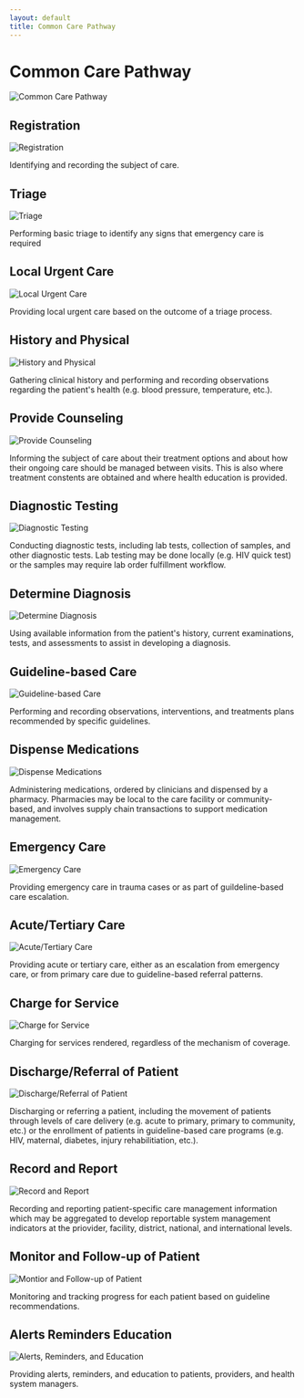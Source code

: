 ```yaml
---
layout: default
title: Common Care Pathway
---
```

# Common Care Pathway

<div>
  <img src="assets/images/common-care-pathway.png" alt="Common Care Pathway"/>
</div>

<!-- 
Diagram evokes more encounter-based care, doesn't communicate that it potentially applies to more distributed care

Potentially simplify even more:
  Diagnosis/Therapy/Procedure/Identity
-->

## Registration

<div>
  <img src="assets/images/001-registration.png" alt="Registration"/>
</div>

Identifying and recording the subject of care.

## Triage

<div>
  <img src="assets/images/002-triage.png" alt="Triage"/>
</div>

Performing basic triage to identify any signs that emergency care is required

## Local Urgent Care

<div>
  <img src="assets/images/003-local-urgent-care.png" alt="Local Urgent Care"/>
</div>

Providing local urgent care based on the outcome of a triage process.

## History and Physical

<div>
  <img src="assets/images/004-history-and-physical.png" alt="History and Physical"/>
</div>

Gathering clinical history and performing and recording observations regarding the patient's health (e.g. blood pressure, temperature, etc.).

## Provide Counseling

<div>
  <img src="assets/images/005-provide-counseling.png" alt="Provide Counseling"/>
</div>

Informing the subject of care about their treatment options and about how their ongoing care should be managed between visits. This is also where treatment constents are obtained and where health education is provided.

## Diagnostic Testing

<div>
  <img src="assets/images/006-diagnostic-testing.png" alt="Diagnostic Testing"/>
</div>

Conducting diagnostic tests, including lab tests, collection of samples, and other diagnostic tests. Lab testing may be done locally (e.g. HIV quick test) or the samples may require lab order fulfillment workflow.

## Determine Diagnosis

<div>
  <img src="assets/images/007-determine-diagnosis.png" alt="Determine Diagnosis"/>
</div>

Using available information from the patient's history, current examinations, tests, and assessments to assist in developing a diagnosis.

## Guideline-based Care

<div>
  <img src="assets/images/008-guideline-based-care.png" alt="Guideline-based Care"/>
</div>

Performing and recording observations, interventions, and treatments plans recommended by specific guidelines.

## Dispense Medications

<div>
  <img src="assets/images/009-dispense-medications.png" alt="Dispense Medications"/>
</div>


Administering medications, ordered by clinicians and dispensed by a pharmacy. Pharmacies may be local to the care facility or community-based, and involves supply chain transactions to support medication management.

## Emergency Care

<div>
  <img src="assets/images/010-emergency-care.png" alt="Emergency Care"/>
</div>


Providing emergency care in trauma cases or as part of guildeline-based care escalation.

## Acute/Tertiary Care

<div>
  <img src="assets/images/011-acute-tertiary-care.png" alt="Acute/Tertiary Care"/>
</div>


Providing acute or tertiary care, either as an escalation from emergency care, or from primary care due to guideline-based referral patterns.

## Charge for Service

<div>
  <img src="assets/images/012-charge-for-service.png" alt="Charge for Service"/>
</div>


Charging for services rendered, regardless of the mechanism of coverage.

## Discharge/Referral of Patient

<div>
  <img src="assets/images/013-discharge-referral-of-patient.png" alt="Discharge/Referral of Patient"/>
</div>


Discharging or referring a patient, including the movement of patients through levels of care delivery (e.g. acute to primary, primary to community, etc.) or the enrollment of patients in guideline-based care programs (e.g. HIV, maternal, diabetes, injury rehabilitiation, etc.).

## Record and Report

<div>
  <img src="assets/images/014-record-and-report.png" alt="Record and Report"/>
</div>


Recording and reporting patient-specific care management information which may be aggregated to develop reportable system management indicators at the priovider, facility, district, national, and international levels.

## Monitor and Follow-up of Patient

<div>
  <img src="assets/images/015-monitor-and-follow-up-of-patient.png" alt="Montior and Follow-up of Patient"/>
</div>


Monitoring and tracking progress for each patient based on guideline recommendations.

## Alerts Reminders Education

<div>
  <img src="assets/images/016-alerts-reminders-education.png" alt="Alerts, Reminders, and Education"/>
</div>


Providing alerts, reminders, and education to patients, providers, and health system managers.

